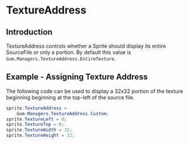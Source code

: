 # TextureAddress

## Introduction

TextureAddress controls whether a Sprite should display its entire SourceFile or only a portion. By default this value is `Gum.Managers.TextureAddress.EntireTexture`.



## Example - Assigning Texture Address

The following code can be used to display a 32x32 portion of the texture beginning beginning at the top-left of the source file.

```csharp
sprite.TextureAddress = 
    Gum.Managers.TextureAddress.Custom;
sprite.TextureLeft = 0;
sprite.TextureTop = 0;
sprite.TextureWidth = 32;
sprite.TextureHeight = 32;
```
